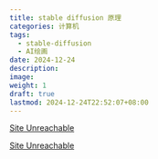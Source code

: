 ```yaml
---
title: stable diffusion 原理
categories: 计算机
tags:
  - stable-diffusion
  - AI绘画
date: 2024-12-24
description: 
image: 
weight: 1
draft: true
lastmod: 2024-12-24T22:52:07+08:00
---
```

[Site Unreachable](https://stable-diffusion-art.com/how-stable-diffusion-work/)

[Site Unreachable](https://zhuanlan.zhihu.com/p/673899723)

